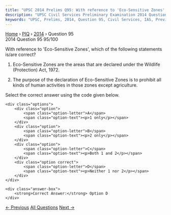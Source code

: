 ```yaml
---
title: "UPSC 2014 Prelims Q95: With reference to 'Eco-Sensitive Zones', which of the follow..."
description: "UPSC Civil Services Preliminary Examination 2014 Question 95 with options and answer"
keywords: "UPSC, Prelims, 2014, Question 95, Civil Services, IAS, Previous Year Questions"
---
```


<nav class="breadcrumb">
    <a href="../../">Home</a>
    <span>›</span>
    <a href="../">PIQ</a>
    <span>›</span>
    <a href="./">2014</a>
    <span>›</span>
    <span>Question 95</span>
</nav>

<div class="question-header">
    <div class="question-meta">
        <span class="year-badge">2014</span>
        <span class="question-number">Question 95</span>
        <span class="progress">95/100</span>
    </div>
    <div class="progress-bar">
        <div class="progress-fill" style="width: 95.0%"></div>
    </div>
</div>

<div class="question-content">
    <div class="question-text">
        <p>With reference to 'Eco-Sensitive Zones', which of the following statements is/are correct?</p>
<ol>
<li>
<p>Eco-Sensitive Zones are the areas that are declared under the Wildlife (Protection) Act, 1972.</p>
</li>
<li>
<p>The purpose of the declaration of Eco-Sensitive Zones is to prohibit all kinds of human activities in those zones except agriculture.</p>
</li>
</ol>
<p>Select the correct answer using the code given below.</p>
    </div>
    
    <div class="options">
        <div class="option">
            <span class="option-letter">A</span>
            <span class="option-text"><p>1 only</p></span>
        </div>
        <div class="option">
            <span class="option-letter">B</span>
            <span class="option-text"><p>2 only</p></span>
        </div>
        <div class="option">
            <span class="option-letter">C</span>
            <span class="option-text"><p>Both 1 and 2</p></span>
        </div>
        <div class="option correct">
            <span class="option-letter">D</span>
            <span class="option-text"><p>Neither 1 nor 2</p></span>
        </div>
    </div>

    <div class="answer-box">
        <strong>Correct Answer:</strong> Option D
    </div>
</div>

<div class="question-nav">
    <a href="../q094-in-the-context-of-food-and-nutritional-security-of/" class="nav-btn prev">← Previous</a>
    <a href="../" class="nav-btn center">All Questions</a>
    <a href="../q096-consider-the-following-statements-1-animal-welfare/" class="nav-btn next">Next →</a>
</div>
